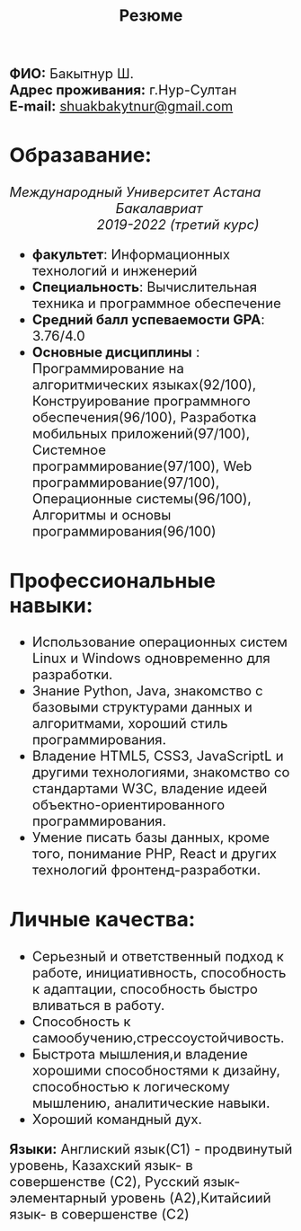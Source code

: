 <!-- <font face="Times New Roman"><center><font size=8 face="Times New Roman">**Резюме**</font></center> -->
<h1 align = "center">Резюме</h1>
<!-- <img align="right" width = '130' height ='170' src ="D:\cv.JPG"/> -->
<font size="5">
&nbsp;
&nbsp;
&nbsp;
&nbsp;  
  
**ФИО:** Бакытнур Ш.  
**Адрес проживания:** г.Нур-Султан  
**E-mail:** shuakbakytnur@gmail.com 
<!-- **Телефон:** +7 (708) 309-03-81-->
<!-- **Github:** https://github.com/Bakytnur16 --> 

<!-- **Цель:** Получение должности исполнительного помощника в GPI Group. -->
## Образавание:
<!-- *** -->
*Международный Университет Астана* &nbsp;&nbsp;&nbsp;&nbsp;&nbsp;&nbsp;&nbsp;&nbsp;&nbsp;&nbsp;&nbsp;&nbsp;&nbsp;&nbsp;&nbsp;&nbsp;&nbsp;&nbsp;&nbsp;&nbsp;&nbsp;&nbsp;&nbsp;&nbsp;&nbsp;&nbsp;&nbsp;&nbsp;*Бакалавриат* &nbsp;&nbsp;&nbsp;&nbsp;&nbsp;&nbsp;&nbsp;&nbsp;&nbsp;&nbsp;&nbsp;&nbsp;&nbsp;&nbsp;&nbsp;&nbsp;&nbsp;&nbsp;&nbsp;&nbsp;&nbsp;&nbsp;&nbsp;*2019-2022 (третий курс)*
+ __факультет__: Информационных технологий и инженерий
+ __Специальность__: Вычислительная техника и программное обеспечение
+ __Средний балл успеваемости GPA__: 3.76/4.0
+ __Основные дисциплины__ : Программирование на алгоритмических языках(92/100), Конструирование программного обеспечения(96/100), Разработка мобильных приложений(97/100), Системное программирование(97/100), Web программирование(97/100), Операционные системы(96/100), Алгоритмы и основы программирования(96/100)

## Профессиональные навыки: 
<!-- *** -->
- Использование операционных систем Linux и Windows одновременно для разработки.
- Знание Python, Java, знакомство с базовыми структурами данных и алгоритмами, хороший стиль программирования.
- Владение HTML5, CSS3, JavaScriptL и другими технологиями, знакомство со стандартами W3C, владение идеей объектно-ориентированного программирования.
- Умение писать базы данных, кроме того, понимание PHP, React и других технологий фронтенд-разработки.

## Личные качества: 
<!-- *** -->
-  Серьезный и ответственный подход к работе, инициативность, способность к адаптации, способность быстро вливаться в работу.
- Способность к самообучению,стрессоустойчивость.
-  Быстрота мышления,и владение хорошими способностями к дизайну, способностью к логическому мышлению, аналитические навыки.
-  Хороший командный дух.

**Языки:** Англиский язык(C1) - продвинутый уровень, Казахский язык- в совершенстве (C2), Русский язык-элементарный уровень (A2),Китайсиий язык- в совершенстве (C2)
</font>
</font>
